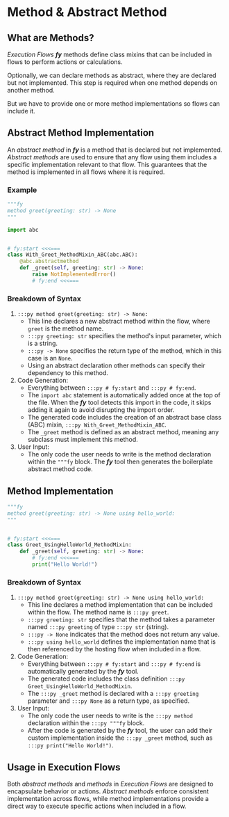 # Method & Abstract Method

## What are Methods?

_Execution Flows_ ___fy___ methods define class mixins that can be included in flows to perform actions or calculations. 

Optionally, we can declare methods as abstract, where they are declared but not implemented. This step is required when one method depends on another method.

But we have to provide one or more method implementations so flows can include it.

## Abstract Method Implementation

An _abstract method_ in ___fy___ is a method that is declared but not implemented. _Abstract methods_ are used to ensure that any flow using them includes a specific implementation relevant to that flow. This guarantees that the method is implemented in all flows where it is required.

### Example

```py title="mixins/method/greet/abc_fy.py" linenums="1"
"""fy
method greet(greeting: str) -> None
"""

import abc


# fy:start <<<===
class With_Greet_MethodMixin_ABC(abc.ABC):
    @abc.abstractmethod
    def _greet(self, greeting: str) -> None:
        raise NotImplementedError()
        # fy:end <<<===
```

### Breakdown of Syntax

1. `:::py method greet(greeting: str) -> None:`
    - This line declares a new abstract method within the flow, where `greet` is the method name.
    - `:::py greeting: str` specifies the method's input parameter, which is a string.
    - `:::py -> None` specifies the return type of the method, which in this case is an `None`.
    - Using an abstract declaration other methods can specify their dependency to this method.
2. Code Generation:
    - Everything between `:::py # fy:start` and `:::py # fy:end`.
    - The `import abc` statement is automatically added once at the top of the file. When the ___fy___ tool detects this import in the code, it skips adding it again to avoid disrupting the import order.
    - The generated code includes the creation of an abstract base class (ABC) mixin, `:::py With_Greet_MethodMixin_ABC`.
    - The `_greet` method is defined as an abstract method, meaning any subclass must implement this method.
3. User Input:
    - The only code the user needs to write is the method declaration within the `"""fy` block. The ___fy___ tool then generates the boilerplate abstract method code.

## Method Implementation

```py title="mixins/method/greet/using_hello_world_fy.py" linenums="1"
"""fy
method greet(greeting: str) -> None using hello_world:
"""


# fy:start <<<===
class Greet_UsingHelloWorld_MethodMixin:
    def _greet(self, greeting: str) -> None:
        # fy:end <<<===
        print("Hello World!")
```

### Breakdown of Syntax

1. `:::py method greet(greeting: str) -> None using hello_world:`
    - This line declares a method implementation that can be included within the flow. The method name is `:::py greet`.
    - `:::py greeting: str` specifies that the method takes a parameter named `:::py greeting` of type `:::py str` (string).
    - `:::py -> None` indicates that the method does not return any value.
    - `:::py using hello_world` defines the implementation name that is then referenced by the hosting flow when included in a flow.
2. Code Generation:
    - Everything between `:::py # fy:start` and `:::py # fy:end` is automatically generated by the ___fy___ tool.
    - The generated code includes the class definition `:::py Greet_UsingHelloWorld_MethodMixin`.
    - The `:::py _greet` method is declared with a `:::py greeting` parameter and `:::py None` as a return type, as specified.
3. User Input:
    - The only code the user needs to write is the `:::py method` declaration within the `:::py """fy` block.
    - After the code is generated by the ___fy___ tool, the user can add their custom implementation inside the `:::py _greet` method, such as `:::py print("Hello World!")`.

## Usage in Execution Flows

Both _abstract methods_ and _methods_ in _Execution Flows_ are designed to encapsulate behavior or actions. _Abstract methods_ enforce consistent implementation across flows, while method implementations provide a direct way to execute specific actions when included in a flow.
